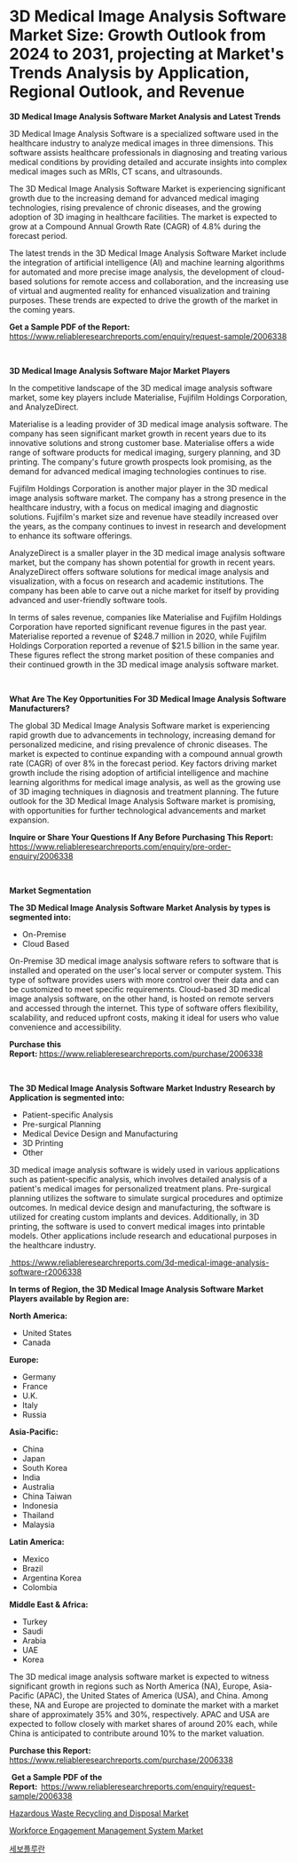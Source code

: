<p><h1>3D Medical Image Analysis Software Market Size: Growth Outlook from 2024 to 2031, projecting at Market's Trends Analysis by Application, Regional Outlook, and Revenue</h1></p><p><strong>3D Medical Image Analysis Software Market Analysis and Latest Trends</strong></p>
<p><p>3D Medical Image Analysis Software is a specialized software used in the healthcare industry to analyze medical images in three dimensions. This software assists healthcare professionals in diagnosing and treating various medical conditions by providing detailed and accurate insights into complex medical images such as MRIs, CT scans, and ultrasounds.</p><p>The 3D Medical Image Analysis Software Market is experiencing significant growth due to the increasing demand for advanced medical imaging technologies, rising prevalence of chronic diseases, and the growing adoption of 3D imaging in healthcare facilities. The market is expected to grow at a Compound Annual Growth Rate (CAGR) of 4.8% during the forecast period.</p><p>The latest trends in the 3D Medical Image Analysis Software Market include the integration of artificial intelligence (AI) and machine learning algorithms for automated and more precise image analysis, the development of cloud-based solutions for remote access and collaboration, and the increasing use of virtual and augmented reality for enhanced visualization and training purposes. These trends are expected to drive the growth of the market in the coming years.</p></p>
<p><strong>Get a Sample PDF of the Report:&nbsp;</strong> <a href="https://www.reliableresearchreports.com/enquiry/request-sample/2006338">https://www.reliableresearchreports.com/enquiry/request-sample/2006338</a></p>
<p>&nbsp;</p>
<p><strong>3D Medical Image Analysis Software Major Market Players</strong></p>
<p><p>In the competitive landscape of the 3D medical image analysis software market, some key players include Materialise, Fujifilm Holdings Corporation, and AnalyzeDirect. </p><p>Materialise is a leading provider of 3D medical image analysis software. The company has seen significant market growth in recent years due to its innovative solutions and strong customer base. Materialise offers a wide range of software products for medical imaging, surgery planning, and 3D printing. The company's future growth prospects look promising, as the demand for advanced medical imaging technologies continues to rise. </p><p>Fujifilm Holdings Corporation is another major player in the 3D medical image analysis software market. The company has a strong presence in the healthcare industry, with a focus on medical imaging and diagnostic solutions. Fujifilm's market size and revenue have steadily increased over the years, as the company continues to invest in research and development to enhance its software offerings. </p><p>AnalyzeDirect is a smaller player in the 3D medical image analysis software market, but the company has shown potential for growth in recent years. AnalyzeDirect offers software solutions for medical image analysis and visualization, with a focus on research and academic institutions. The company has been able to carve out a niche market for itself by providing advanced and user-friendly software tools. </p><p>In terms of sales revenue, companies like Materialise and Fujifilm Holdings Corporation have reported significant revenue figures in the past year. Materialise reported a revenue of $248.7 million in 2020, while Fujifilm Holdings Corporation reported a revenue of $21.5 billion in the same year. These figures reflect the strong market position of these companies and their continued growth in the 3D medical image analysis software market.</p></p>
<p>&nbsp;</p>
<p><strong>What Are The Key Opportunities For 3D Medical Image Analysis Software Manufacturers?</strong></p>
<p><p>The global 3D Medical Image Analysis Software market is experiencing rapid growth due to advancements in technology, increasing demand for personalized medicine, and rising prevalence of chronic diseases. The market is expected to continue expanding with a compound annual growth rate (CAGR) of over 8% in the forecast period. Key factors driving market growth include the rising adoption of artificial intelligence and machine learning algorithms for medical image analysis, as well as the growing use of 3D imaging techniques in diagnosis and treatment planning. The future outlook for the 3D Medical Image Analysis Software market is promising, with opportunities for further technological advancements and market expansion.</p></p>
<p><strong>Inquire or Share Your Questions If Any Before Purchasing This Report:</strong> <a href="https://www.reliableresearchreports.com/enquiry/pre-order-enquiry/2006338">https://www.reliableresearchreports.com/enquiry/pre-order-enquiry/2006338</a></p>
<p>&nbsp;</p>
<p><strong>Market Segmentation</strong></p>
<p><strong>The 3D Medical Image Analysis Software Market Analysis by types is segmented into:</strong></p>
<p><ul><li>On-Premise</li><li>Cloud Based</li></ul></p>
<p><p>On-Premise 3D medical image analysis software refers to software that is installed and operated on the user's local server or computer system. This type of software provides users with more control over their data and can be customized to meet specific requirements. Cloud-based 3D medical image analysis software, on the other hand, is hosted on remote servers and accessed through the internet. This type of software offers flexibility, scalability, and reduced upfront costs, making it ideal for users who value convenience and accessibility.</p></p>
<p><strong>Purchase this Report:&nbsp;</strong><a href="https://www.reliableresearchreports.com/purchase/2006338">https://www.reliableresearchreports.com/purchase/2006338</a></p>
<p>&nbsp;</p>
<p><strong>The 3D Medical Image Analysis Software Market Industry Research by Application is segmented into:</strong></p>
<p><ul><li>Patient-specific Analysis</li><li>Pre-surgical Planning</li><li>Medical Device Design and Manufacturing</li><li>3D Printing</li><li>Other</li></ul></p>
<p><p>3D medical image analysis software is widely used in various applications such as patient-specific analysis, which involves detailed analysis of a patient's medical images for personalized treatment plans. Pre-surgical planning utilizes the software to simulate surgical procedures and optimize outcomes. In medical device design and manufacturing, the software is utilized for creating custom implants and devices. Additionally, in 3D printing, the software is used to convert medical images into printable models. Other applications include research and educational purposes in the healthcare industry.</p></p>
<p><a href="https://www.reliableresearchreports.com/3d-medical-image-analysis-software-r2006338">&nbsp;https://www.reliableresearchreports.com/3d-medical-image-analysis-software-r2006338</a></p>
<p><strong>In terms of Region, the 3D Medical Image Analysis Software Market Players available by Region are:</strong></p>
<p>
    <p> <strong> North America: </strong>
        <ul>
            <li>United States</li>
            <li>Canada</li>
        </ul>
        </p> 
    <p> <strong> Europe: </strong>
        <ul>
            <li>Germany</li>
            <li>France</li>
            <li>U.K.</li>
            <li>Italy</li>
            <li>Russia</li>
        </ul>
        </p> 
    <p> <strong> Asia-Pacific: </strong>
        <ul>
            <li>China</li>
            <li>Japan</li>
            <li>South Korea</li>
            <li>India</li>
            <li>Australia</li>
            <li>China Taiwan</li>
            <li>Indonesia</li>
            <li>Thailand</li>
            <li>Malaysia</li>
        </ul>
        </p> 
    <p> <strong> Latin America: </strong>
        <ul>
            <li>Mexico</li>
            <li>Brazil</li>
            <li>Argentina Korea</li>
            <li>Colombia</li>
        </ul>
        </p> 
    <p> <strong> Middle East & Africa: </strong>
        <ul>
            <li>Turkey</li>
            <li>Saudi</li>
            <li>Arabia</li>
            <li>UAE</li>
            <li>Korea</li>
        </ul>
    </p>
    </p>
<p><p>The 3D medical image analysis software market is expected to witness significant growth in regions such as North America (NA), Europe, Asia-Pacific (APAC), the United States of America (USA), and China. Among these, NA and Europe are projected to dominate the market with a market share of approximately 35% and 30%, respectively. APAC and USA are expected to follow closely with market shares of around 20% each, while China is anticipated to contribute around 10% to the market valuation.</p></p>
<p><strong>Purchase this Report: </strong><a href="https://www.reliableresearchreports.com/purchase/2006338">https://www.reliableresearchreports.com/purchase/2006338</a></p>
<p>&nbsp;<strong>Get a Sample PDF of the Report:&nbsp;&nbsp;</strong><a href="https://www.reliableresearchreports.com/enquiry/request-sample/2006338">https://www.reliableresearchreports.com/enquiry/request-sample/2006338</a></p>
<p><strong></strong></p>
<p><p><a href="https://github.com/kathiaseamanalvaradovlprc2h/Market-Research-Report-List-2/blob/main/hazardous-waste-recycling-and-disposal-market.md">Hazardous Waste Recycling and Disposal Market</a></p><p><a href="https://github.com/EbonyHane1955/Market-Research-Report-List-1/blob/main/workforce-engagement-management-system-market.md">Workforce Engagement Management System Market</a></p><p><a href="https://github.com/RonSpencer61/Market-Research-Report-List-1/blob/main/951576862067.md">세보플루란</a></p></p>